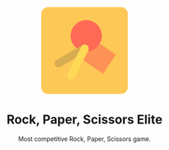 <div align="center">
  <img width=200 alt="logo Rock, Paper, Scissors Elite" src="doc/assets/logo.svg">

  # Rock, Paper, Scissors Elite

  Most competitive Rock, Paper, Scissors game.

</div>
